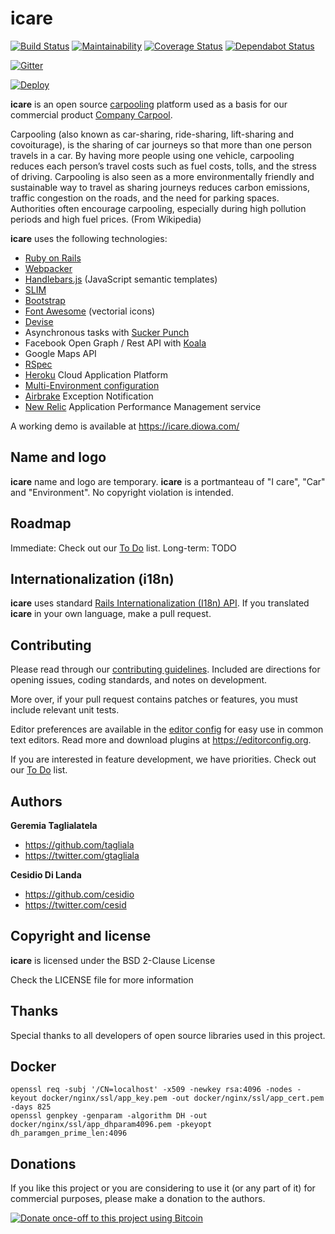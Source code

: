 # icare
[![Build Status](https://secure.travis-ci.org/diowa/icare.svg?branch=master)](https://travis-ci.org/diowa/icare) [![Maintainability](https://api.codeclimate.com/v1/badges/b5c7bd31597d298a5d6e/maintainability)](https://codeclimate.com/github/diowa/icare/maintainability) [![Coverage Status](https://coveralls.io/repos/diowa/icare/badge.svg?branch=master)](https://coveralls.io/r/diowa/icare?branch=master) [![Dependabot Status](https://api.dependabot.com/badges/status?host=github&repo=diowa/icare)](https://dependabot.com)

[![Gitter](https://badges.gitter.im/diowa/icare.svg)](https://gitter.im/diowa/icare?utm_source=badge&utm_medium=badge&utm_campaign=pr-badge)

[![Deploy](https://www.herokucdn.com/deploy/button.svg)](https://heroku.com/deploy)

**icare** is an open source [carpooling](https://en.wikipedia.org/wiki/Carpool) platform used as a basis for our commercial product [Company Carpool](https://www.companycarpool.com).

Carpooling (also known as car-sharing, ride-sharing, lift-sharing and covoiturage), is the sharing of car journeys so that more than one person travels in a car.
By having more people using one vehicle, carpooling reduces each person’s travel costs such as fuel costs, tolls, and the stress of driving. Carpooling is also seen as a more environmentally friendly and sustainable way to travel as sharing journeys reduces carbon emissions, traffic congestion on the roads, and the need for parking spaces. Authorities often encourage carpooling, especially during high pollution periods and high fuel prices. (From Wikipedia)

**icare** uses the following technologies:

* [Ruby on Rails][1]
* [Webpacker][3]
* [Handlebars.js][4] (JavaScript semantic templates)
* [SLIM][5]
* [Bootstrap][6]
* [Font Awesome][7] (vectorial icons)
* [Devise][2]
* Asynchronous tasks with [Sucker Punch][9]
* Facebook Open Graph / Rest API with [Koala][11]
* Google Maps API
* [RSpec][12]
* [Heroku][14] Cloud Application Platform
* [Multi-Environment configuration][15]
* [Airbrake][16] Exception Notification
* [New Relic][13] Application Performance Management service

 [1]: https://rubyonrails.org/
 [2]: https://github.com/plataformatec/devise
 [3]: https://github.com/rails/webpacker
 [4]: https://handlebarsjs.com/
 [5]: http://slim-lang.com/
 [6]: https://getbootstrap.com
 [7]: https://fontawesome.com
 [9]: https://github.com/brandonhilkert/sucker_punch
 [11]: https://github.com/arsduo/koala
 [12]: https://rspec.info/
 [13]: https://newrelic.com/
 [14]: https://www.heroku.com/
 [15]: https://github.com/lukeredpath/simpleconfig
 [16]: https://github.com/airbrake/airbrake

A working demo is available at https://icare.diowa.com/



## Name and logo

**icare** name and logo are temporary. **icare** is a portmanteau of "I care", "Car" and "Environment". No copyright violation is intended.



## Roadmap

Immediate: Check out our [To Do](https://github.com/diowa/icare/wiki/To-Do) list.
Long-term: TODO



## Internationalization (i18n)

**icare** uses standard [Rails Internationalization (I18n) API](https://guides.rubyonrails.org/i18n.html). If you translated **icare** in your own language, make a pull request.



## Contributing

Please read through our [contributing guidelines](CONTRIBUTING.md). Included are directions for opening issues, coding standards, and notes on development.

More over, if your pull request contains patches or features, you must include relevant unit tests.

Editor preferences are available in the [editor config](.editorconfig) for easy use in common text editors. Read more and download plugins at <https://editorconfig.org>.

If you are interested in feature development, we have priorities. Check out our [To Do](https://github.com/diowa/icare/wiki/To-Do) list.



## Authors

**Geremia Taglialatela**

+ https://github.com/tagliala
+ https://twitter.com/gtagliala

**Cesidio Di Landa**

+ https://github.com/cesidio
+ https://twitter.com/cesid



## Copyright and license

**icare** is licensed under the BSD 2-Clause License

Check the LICENSE file for more information



## Thanks

Special thanks to all developers of open source libraries used in this project.



## Docker

```ssh
openssl req -subj '/CN=localhost' -x509 -newkey rsa:4096 -nodes -keyout docker/nginx/ssl/app_key.pem -out docker/nginx/ssl/app_cert.pem -days 825
openssl genpkey -genparam -algorithm DH -out docker/nginx/ssl/app_dhparam4096.pem -pkeyopt dh_paramgen_prime_len:4096
```

## Donations

If you like this project or you are considering to use it (or any part of it) for commercial purposes, please make a donation to the authors.

[![Donate once-off to this project using Bitcoin](https://img.shields.io/badge/bitcoin-donate-blue.svg)](bitcoin:1L6sqoG8xXhYziH9NGjPzgR1dEP2SbJrfM)
